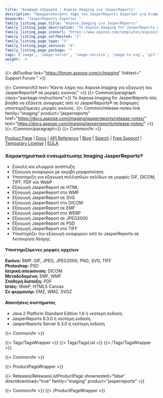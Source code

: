 ```yaml
---
title: "Αναφορά εξαγωγέα | Aspose.Imaging για JasperReports"
description: "Πραγματοποιήστε λήψη του JasperReports Exporter για διαφορετικές εικόνες, όπως BMP, GIF, JPEG, PNG, TIFF καθώς και σε καμβά PDF, Html5 και άλλες μορφές."
keywords: "JasperReports Exporter "
family_listing_page_title: "Aspose.Imaging για JasperReports"
family_listing_page_description: "Το Aspose.Imaging for JasperReports είναι η μόνη λύση στην αγορά που καθιστά δυνατή την εξαγωγή αναφορών από το JasperReports σε διαφορετικές εικόνες, όπως BMP, GIF, JPEG, PNG, TIFF καθώς και σε PDF, καμβά Html5 και άλλες μορφές. Όλες οι λειτουργίες αναφοράς με τον υψηλότερο βαθμό ακρίβειας μπορούν να μετατραπούν στα αρχεία εικόνας."
family_listing_page_iconurl: "https://www.aspose.com/templates/aspose/App_Themes/V3/images/imaging/272x272/aspose_imaging-for-jasperreports.png"
family_listing_page_selfHosted: "1"
family_listing_page_type: "2"
family_listing_page_venture: "4"
family_listing_page_package: ""
tags: ['image', 'image-server', 'image-service', 'image-to-svg', 'gif-to-tiff', 'png-to-pdf', 'svg-to-bmp', 'svg-to-png']
weight:  4
---
```


{{< dbToolbar link="https://forum.aspose.com/c/imaging" linktext=" Support Forum " >}}

{{< Common/h3 text="Κάντε λήψη του Aspose.Imaging για εξαγωγή του JasperReports® σε μορφές εικόνας"  >}}
{{< Common/paragraph class="package-instructions">}}
Το Aspose.Imaging for JasperReports σάς βοηθά να εξάγετε αναφορές από το JasperReports® σε διάφορες υποστηριζόμενες μορφές εικόνας.
{{< Common/release-notes-link family="imaging" product="jasperreports" href="https://docs.aspose.com/imaging/jasperreports/release-notes/" text="https://docs.aspose.com/imaging/jasperreports/release-notes/"  >}}
{{< /Common/paragraph>}}
{{< Common/hr >}}

[Product Page](https://products.aspose.com/imaging/jasperreports/) | [Docs](https://docs.aspose.com/imaging/jasperreports/) | [API Reference](https://reference.aspose.com/imaging/) | [Blog](https://blog.aspose.com/category/imaging/) | [Search](https://search.aspose.com/) | [Free Support](https://forum.aspose.com/c/imaging) | [Temporary License](https://purchase.aspose.com/temporary-license) | [EULA](https://about.aspose.com/legal/eula/)

### Χαρακτηριστικά ενσωμάτωσης Imaging JasperReports®

- Εύκολη και ελαφριά ανάπτυξη
- Εξαγωγή αναφορών με ακριβή μορφοποίηση
- Υποστήριξη για εξαγωγή πολλαπλών σελίδων σε μορφές GIF, DICOM, TIFF, PDF και WebP
- Εξαγωγή JasperReport σε HTML
- Εξαγωγή JasperReport στο WMF
- Εξαγωγή JasperReport σε SVG
- Εξαγωγή JasperReport στο DICOM
- Εξαγωγή JasperReport σε EMF
- Εξαγωγή JasperReport στο WEBP
- Εξαγωγή JasperReport σε JPEG2000
- Εξαγωγή JasperReport σε PSD
- Εξαγωγή JasperReport στο TIFF
- Υποστηρίζει την εξαγωγή αναφορών από το JasperReports σε λειτουργία δέσμης

#### Υποστηριζόμενες μορφές αρχείων

**Εικόνα:** BMP, GIF, JPEG, JPEG2000, PNG, SVG, TIFF\
**Photoshop:** PSD\
**Ιατρική απεικόνιση:** DICOM\
**Μεταδεδομένα:** EMF, WMF\
**Σταθερή διάταξη:** PDF\
**Ιστός:** WebP, HTML5 Canvas\
**Σε φερμουάρ:** EMZ, WMZ, SVGZ


#### Απαιτήσεις συστήματος

- Java 2 Platform Standard Edition 1.6 ή νεότερη έκδοση.
- JasperReports 6.3.0 ή νεότερη έκδοση.
- JasperReports Server 6.3.0 ή νεότερη έκδοση

{{< Common/hr >}}

{{< Tags/TagsWrapper >}}
 {{< Tags/TagsList >}}
{{< /Tags/TagsWrapper >}}

{{< Common/hr >}}

{{< ProductPageWrapper >}}
<!-- ReleasesListProductPage-->
   {{< Releases/ReleasesListProductPage shownested="false"  directdownload="true" family="imaging" product="jasperreports" >}}
<!-- /ReleasesListProductPage-->
{{< Common/hr >}}
{{< /ProductPageWrapper >}}

